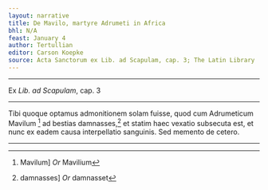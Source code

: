 ```yaml
---
layout: narrative
title: De Mavilo, martyre Adrumeti in Africa
bhl: N/A
feast: January 4
author: Tertullian
editor: Carson Koepke
source: Acta Sanctorum ex Lib. ad Scapulam, cap. 3; The Latin Library
---
```


---

Ex *Lib. ad Scapulam*, cap. 3

---

Tibi quoque optamus admonitionem solam fuisse, quod cum Adrumeticum Mavilum [^1] ad bestias damnasses,[^2] et statim haec vexatio subsecuta est, et nunc ex eadem causa interpellatio sanguinis. Sed memento de cetero.

---

[^1]: Mavilum] *Or* Mavilium
[^2]: damnasses] *Or* damnasset
